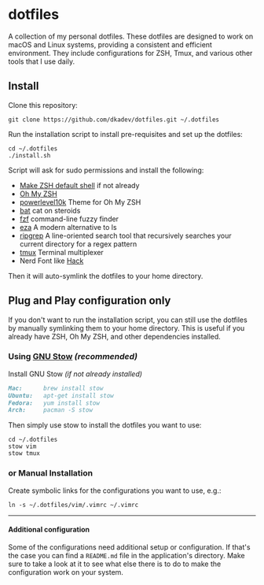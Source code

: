 # dotfiles

A collection of my personal dotfiles. These dotfiles are designed to work on macOS and Linux systems, providing a consistent and efficient environment. They include configurations for ZSH, Tmux, and various other tools that I use daily.

## Install

Clone this repository:

```shell
git clone https://github.com/dkadev/dotfiles.git ~/.dotfiles
```

Run the installation script to install pre-requisites and set up the dotfiles:

```shell
cd ~/.dotfiles
./install.sh
```

Script will ask for sudo permissions and install the following:

- [Make ZSH default shell](https://github.com/ohmyzsh/ohmyzsh/wiki/Installing-ZSH) if not already
- [Oh My ZSH](https://ohmyz.sh/)
- [powerlevel10k](https://github.com/romkatv/powerlevel10k) Theme for Oh My ZSH
- [bat](https://github.com/sharkdp/bat) cat on steroids
- [fzf](https://github.com/junegunn/fzf) command-line fuzzy finder
- [eza](https://github.com/eza-community/eza) A modern alternative to ls
- [ripgrep](https://github.com/BurntSushi/ripgrep) A line-oriented search tool that recursively searches your current directory for a regex pattern
- [tmux](https://github.com/tmux/tmux) Terminal multiplexer
- Nerd Font like [Hack](https://github.com/ryanoasis/nerd-fonts/blob/master/patched-fonts/Hack/)

Then it will auto-symlink the dotfiles to your home directory.

## Plug and Play configuration only

If you don't want to run the installation script, you can still use the dotfiles by manually symlinking them to your home directory. This is useful if you already have ZSH, Oh My ZSH, and other dependencies installed.

### Using [GNU Stow](https://www.gnu.org/software/stow/) _(recommended)_

Install GNU Stow _(if not already installed)_

```markdown
Mac:      brew install stow
Ubuntu:   apt-get install stow
Fedora:   yum install stow
Arch:     pacman -S stow
```

Then simply use stow to install the dotfiles you want to use:

```shell
cd ~/.dotfiles
stow vim
stow tmux
```

### or Manual Installation

Create symbolic links for the configurations you want to use, e.g.:

```shell
ln -s ~/.dotfiles/vim/.vimrc ~/.vimrc
```

---

#### Additional configuration

Some of the configurations need additional setup or configuration. If that's the case you can find a `README.md` file in the application's directory. Make sure to take a look at it to see what else there is to do to make the configuration work on your system.
